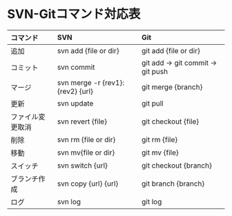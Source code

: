 # SVN-Gitコマンド対応表

|コマンド|SVN|Git|
|:-|:-|:-|
|追加|svn add {file or dir}|git add {file or dir}|
|コミット|svn commit|git add -> git commit -> git push|
|マージ|svn merge -r {rev1}:{rev2} {url}|git merge {branch}|
|更新|svn update|git pull|
|ファイル変更取消|svn revert {file}|git checkout {file}|
|削除|svn rm {file or dir}|git rm {file}|
|移動|svn mv{file or dir}|git mv {file}|
|スイッチ|svn switch {url}|git checkout {branch}|
|ブランチ作成|svn copy {url} {url}|git branch {branch}|
|ログ|svn log|git log|
